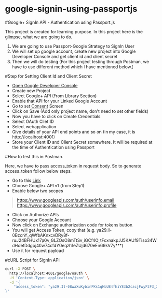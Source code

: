 # google-signin-using-passportjs

#Google+ SignIn API - Authentication using Passport.js

This project is created for learning purpose. In this project here is the glimpse, what we are going to do.
1. We are going to use Passport-Google Strategy to SignIn User
2. We will set up google account, create new project into Google Developer Console and get client id and client secret
3. Then we will do testing (For this project testing through Postman, we have to use different method which I have mentioned below.)


#Step for Setting Client Id and Client Secret

- [Open Google Developer Console](https://console.developers.google.com/)
- Create new Project
- Select Google+ API (From Library Section)
- Enable that API for your Linked Google Account
- Go to set [Consent](https://console.developers.google.com/apis/credentials/consent) Screen
- Click on Save (Add only project name, don't need to set other fields)
- Now you have to click on Create Credentials
- Select OAuth Cliet ID
- Select webapplication
- Give details of your API end points and so on (In my case, it is 	http://localhost:4001)
- Store your Client ID and Client Secret somewhere. It will be required at the time of Authentication using Passport


#How to test this in Postman.

Here, we have to pass access_token in request body. So to generate access_token follow below steps.

- Go to this [Link](https://developers.google.com/oauthplayground/)
- Choose Google+ API v1 (from Step1)
- Enable below two scopes
> https://www.googleapis.com/auth/userinfo.email
> https://www.googleapis.com/auth/userinfo.profile
- Click on Authorize APIs
- Choose your Google Account
- Now click on Exchange authorization code for tokens button.
- You will get Access Token, copy that (e.g. ya29.Il-0BzcnY_qWfbAKnxcvDRy8f-ruJ24BFHUx17p0v_GLZOsO8mTtSv_iGCf4O_tFcxnakpJJ5KAUf9Tiso34WdHdetDdgpj40w74cfdY0eqzh1eZUjd670eEn69kV7y***)
- Use it for request payload


#cURL Script for SignIn API

```sh
curl -X POST \
  http://localhost:4001/google/oauth \
  -H 'Content-Type: application/json' \
  -d '{
	"access_token": "ya29.Il-0BwaXuKybinPKs1qHbUB4fhiY83b2cacjFwyP3F3_3olUrpbsFzq3bW63iYsxfwLmM6-enNcZiS7CnwpZuswivkSMaEjIykWU1w2UzDkAtNrmu3xk6ibuUrAD3****"
}'
```